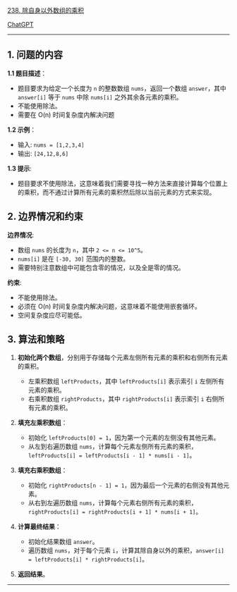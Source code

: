 [238. 除自身以外数组的乘积](https://leetcode.cn/problems/product-of-array-except-self)

[ChatGPT](https://chat.openai.com/share/d4c77f40-96e7-4faf-ae73-fba4b16de5e7)

---

## 1. 问题的内容
**1.1 题目描述**：
- 题目要求为给定一个长度为 `n` 的整数数组 `nums`，返回一个数组 `answer`，其中 `answer[i]` 等于 `nums` 中除 `nums[i]` 之外其余各元素的乘积。
- 不能使用除法。
- 需要在 O(n) 时间复杂度内解决问题

**1.2 示例**：
- 输入: `nums = [1,2,3,4]`
- 输出: `[24,12,8,6]`

**1.3 提示**:
- 题目要求不使用除法，这意味着我们需要寻找一种方法来直接计算每个位置上的乘积，而不通过计算所有元素的乘积然后除以当前元素的方式来实现。

## 2. 边界情况和约束
**边界情况**:
- 数组 `nums` 的长度为 `n`，其中 `2 <= n <= 10^5`。
- `nums[i]` 是在 `[-30, 30]` 范围内的整数。
- 需要特别注意数组中可能包含零的情况，以及全是零的情况。

**约束**:
- 不能使用除法。
- 必须在 O(n) 时间复杂度内解决问题，这意味着不能使用嵌套循环。
- 空间复杂度应尽可能低。

## 3. 算法和策略
1. **初始化两个数组**，分别用于存储每个元素左侧所有元素的乘积和右侧所有元素的乘积。
   - 左乘积数组 `leftProducts`，其中 `leftProducts[i]` 表示索引 `i` 左侧所有元素的乘积。
   - 右乘积数组 `rightProducts`，其中 `rightProducts[i]` 表示索引 `i` 右侧所有元素的乘积。

2. **填充左乘积数组**：
   - 初始化 `leftProducts[0] = 1`，因为第一个元素的左侧没有其他元素。
   - 从左到右遍历数组 `nums`，计算每个元素左侧所有元素的乘积，`leftProducts[i] = leftProducts[i - 1] * nums[i - 1]`。

3. **填充右乘积数组**：
   - 初始化 `rightProducts[n - 1] = 1`，因为最后一个元素的右侧没有其他元素。
   - 从右到左遍历数组 `nums`，计算每个元素右侧所有元素的乘积，`rightProducts[i] = rightProducts[i + 1] * nums[i + 1]`。

4. **计算最终结果**：
   - 初始化结果数组 `answer`。
   - 遍历数组 `nums`，对于每个元素 `i`，计算其除自身以外的乘积，`answer[i] = leftProducts[i] * rightProducts[i]`。

5. **返回结果**。

---
